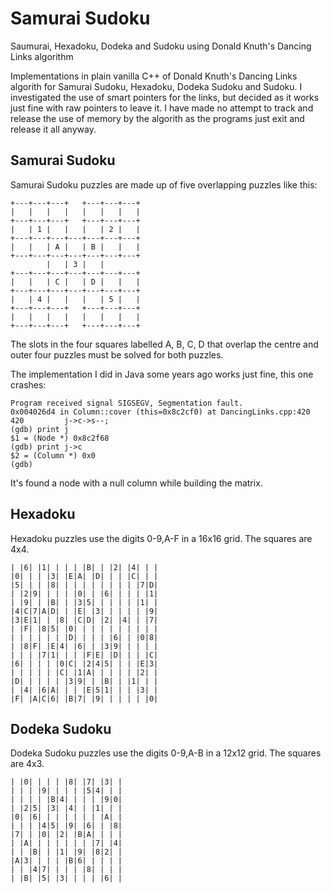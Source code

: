 # Samurai Sudoku
Saumurai, Hexadoku, Dodeka and Sudoku using Donald Knuth's Dancing
Links algorithm

Implementations in plain vanilla C++ of Donald Knuth's Dancing Links
algorith for Samurai Sudoku, Hexadoku, Dodeka Sudoku and Sudoku. I
investigated the use of smart pointers for the links, but decided as
it works just fine with raw pointers to leave it. I have made no
attempt to track and release the use of memory by the algorith as the
programs just exit and release it all anyway.

## Samurai Sudoku
Samurai Sudoku puzzles are made up of five overlapping puzzles
like this:

	+---+---+---+   +---+---+---+
	|   |   |   |   |   |   |   |
	+---+---+---+   +---+---+---+
	|   | 1 |   |   |   | 2 |   |
	+---+---+---+---+---+---+---+
	|   |   | A |   | B |   |   |
	+---+---+---+---+---+---+---+
			|   | 3 |   |
	+---+---+---+---+---+---+---+
	|   |   | C |   | D |   |   |
	+---+---+---+---+---+---+---+
	|   | 4 |   |   |   | 5 |   |
	+---+---+---+   +---+---+---+
	|   |   |   |   |   |   |   |
	+---+---+---+   +---+---+---+

The slots in the four squares labelled A, B, C, D that overlap
the centre and outer four puzzles must be solved for both
puzzles.

The implementation I did in Java some years ago works just fine,
this one crashes:

	Program received signal SIGSEGV, Segmentation fault.
	0x004026d4 in Column::cover (this=0x8c2cf0) at DancingLinks.cpp:420
	420		    j->c->s--;
	(gdb) print j
	$1 = (Node *) 0x8c2f68
	(gdb) print j->c
	$2 = (Column *) 0x0
	(gdb) 

It's found a node with a null column while building the matrix.

## Hexadoku
Hexadoku puzzles use the digits 0-9,A-F in a 16x16 grid. The squares
are 4x4.

	| |6| |1| | | | |B| | |2| |4| | |
	|0| | | |3| |E|A| |D| | | |C| | |
	|5| | | |8| | | | | | | | | |7|D|
	| |2|9| | | | |0| | |6| | | | |1|
	| |9| | |B| | |3|5| | | | | |1| |
	|4|C|7|A|D| | |E| |3| | | | | |9|
	|3|E|1| | |8| |C|D| |2| |4| | |7|
	| |F| |8|5| |0| | | | | | | | | |
	| | | | | | |D| | | | |6| | |0|8|
	| |8|F| |E|4| |6| | |3|9| | | | |
	| | | |7|1| | | |F|E| |D| | | |C|
	|6| | | | |0|C| |2|4|5| | | |E|3|
	| | | | | |C| |1|A| | | | | |2| |
	|D| | | | | |3|9| | |B| | |1| | |
	| |4| |6|A| | | |E|5|1| | | |3| |
	|F| |A|C|6| |B|7| |9| | | | | |0|

## Dodeka Sudoku
Dodeka Sudoku puzzles use the digits 0-9,A-B in a 12x12 grid. The squares
are 4x3.

	| |0| | | | |8| |7| |3| |
	| | | |9| | | | |5|4| | |
	| | | | |B|4| | | | |9|0|
	| |2|5| |3| |4| | |1| | |
	|0| |6| | | | | | | |A| |
	| | | |4|5| |9| |6| | |8|
	|7| | |0| |2| |B|A| | | |
	| |A| | | | | | | |7| |4|
	| | |B| | |1| |9| |8|2| |
	|A|3| | | | |B|6| | | | |
	| | |4|7| | | | |8| | | |
	| |B| |5| |3| | | | |6| |

